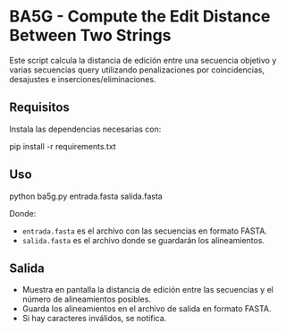 # BA5G - Compute the Edit Distance Between Two Strings

Este script calcula la distancia de edición entre una secuencia objetivo y varias secuencias query utilizando penalizaciones por coincidencias, desajustes e inserciones/eliminaciones.

## Requisitos
Instala las dependencias necesarias con:

pip install -r requirements.txt

## Uso

python ba5g.py entrada.fasta salida.fasta

Donde:
- `entrada.fasta` es el archivo con las secuencias en formato FASTA.
- `salida.fasta` es el archivo donde se guardarán los alineamientos.

## Salida
- Muestra en pantalla la distancia de edición entre las secuencias y el número de alineamientos posibles.
- Guarda los alineamientos en el archivo de salida en formato FASTA.
- Si hay caracteres inválidos, se notifica.
